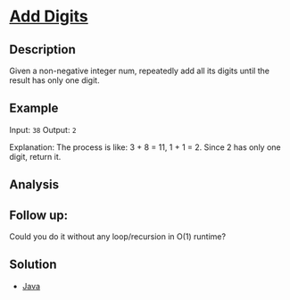 # [Add Digits](https://leetcode.com/problems/add-digits/)

## Description

Given a non-negative integer num, repeatedly add all its digits until the result has only one digit.

## Example

Input: `38`
Output: `2`

Explanation:
The process is like: 3 + 8 = 11, 1 + 1 = 2.
Since 2 has only one digit, return it.

## Analysis


## Follow up:
Could you do it without any loop/recursion in O(1) runtime?

## Solution
 - [Java](Solution.java)